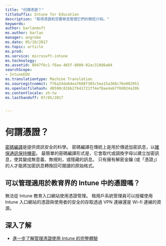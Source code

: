 ```yaml
---
title: "何謂憑證？"
titleSuffix: Intune for Education
description: "取得憑證和您要移至管理它們的簡短介紹。"
keywords: 
author: barlanmsft
ms.author: barlan
manager: angrobe
ms.date: 05/10/2017
ms.topic: article
ms.prod: 
ms.service: microsoft-intune
ms.technology: 
ms.assetid: 8047f6c1-f8aa-465f-8800-02ac318d6a84
searchScope:
- IntuneEDU
ms.translationtype: Machine Translation
ms.sourcegitcommit: f76a24da64ea7688f385c5ea15a368c76e982951
ms.openlocfilehash: d0590c81bb27641721ff4ef8ae4ab7f0d024a20b
ms.contentlocale: zh-tw
ms.lasthandoff: 07/05/2017


---
```


# <a name="what-are-certificates"></a>何謂憑證？

[密碼編譯](https://technet.microsoft.com/library/cc962030.aspx)是提供資訊安全的科學。 密碼編譯在傳統上是用於傳遞加密訊息，以[確保通訊保持機密](https://technet.microsoft.com/library/cc962019.aspx)。 最簡單的密碼編譯形式是，它會取代或調換字母以建立加密訊息，使其變成無意義、無規則，或隱藏的訊息。 只有擁有解密金鑰 (或「憑證」) 的人才能將加密訊息轉換回可閱讀的原始格式。

## <a name="can-i-manage-certificates-in-intune-for-education"></a>可以管理適用於教育界的 Intune 中的憑證嗎？

無法從 Intune 教育入口網站使用憑證管理。 租用戶系統管理員可以授權使用 Intune 入口網站的憑證與使用者的安全的存取透過 VPN 連線還是 Wi-fi 連線的資源。

## <a name="find-out-more"></a>深入了解

- [進一步了解管理憑證使用 Intune 的完整體驗](https://docs.microsoft.com/intune/deploy-use/secure-resource-access-with-certificate-profiles)

